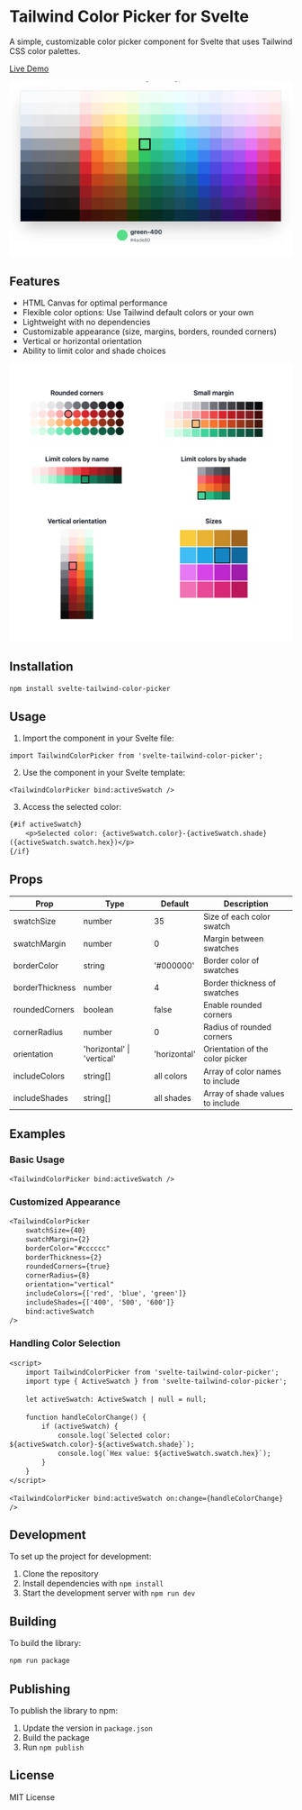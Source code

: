 # Tailwind Color Picker for Svelte

A simple, customizable color picker component for Svelte that uses Tailwind CSS color palettes.

[Live Demo](https://svelte-tailwind-colorpicker.pages.dev/)

![Tailwind Color Picker for Svelte](static/banner.webp)

## Features

- HTML Canvas for optimal performance
- Flexible color options: Use Tailwind default colors or your own
- Lightweight with no dependencies
- Customizable appearance (size, margins, borders, rounded corners)
- Vertical or horizontal orientation
- Ability to limit color and shade choices

![Tailwind Color Picker for Svelte](static/features.webp)

## Installation

```bash
npm install svelte-tailwind-color-picker
```

## Usage

1. Import the component in your Svelte file:

```svelte
import TailwindColorPicker from 'svelte-tailwind-color-picker';
```

2. Use the component in your Svelte template:

```svelte
<TailwindColorPicker bind:activeSwatch />
```

3. Access the selected color:

```svelte
{#if activeSwatch}
	<p>Selected color: {activeSwatch.color}-{activeSwatch.shade} ({activeSwatch.swatch.hex})</p>
{/if}
```

## Props

| Prop            | Type                       | Default      | Description                      |
| --------------- | -------------------------- | ------------ | -------------------------------- |
| swatchSize      | number                     | 35           | Size of each color swatch        |
| swatchMargin    | number                     | 0            | Margin between swatches          |
| borderColor     | string                     | '#000000'    | Border color of swatches         |
| borderThickness | number                     | 4            | Border thickness of swatches     |
| roundedCorners  | boolean                    | false        | Enable rounded corners           |
| cornerRadius    | number                     | 0            | Radius of rounded corners        |
| orientation     | 'horizontal' \| 'vertical' | 'horizontal' | Orientation of the color picker  |
| includeColors   | string[]                   | all colors   | Array of color names to include  |
| includeShades   | string[]                   | all shades   | Array of shade values to include |

## Examples

### Basic Usage

```svelte
<TailwindColorPicker bind:activeSwatch />
```

### Customized Appearance

```svelte
<TailwindColorPicker
	swatchSize={40}
	swatchMargin={2}
	borderColor="#cccccc"
	borderThickness={2}
	roundedCorners={true}
	cornerRadius={8}
	orientation="vertical"
	includeColors={['red', 'blue', 'green']}
	includeShades={['400', '500', '600']}
	bind:activeSwatch
/>
```

### Handling Color Selection

```svelte
<script>
	import TailwindColorPicker from 'svelte-tailwind-color-picker';
	import type { ActiveSwatch } from 'svelte-tailwind-color-picker';

	let activeSwatch: ActiveSwatch | null = null;

	function handleColorChange() {
		if (activeSwatch) {
			console.log(`Selected color: ${activeSwatch.color}-${activeSwatch.shade}`);
			console.log(`Hex value: ${activeSwatch.swatch.hex}`);
		}
	}
</script>

<TailwindColorPicker bind:activeSwatch on:change={handleColorChange} />
```

## Development

To set up the project for development:

1. Clone the repository
2. Install dependencies with `npm install`
3. Start the development server with `npm run dev`

## Building

To build the library:

```bash
npm run package
```

## Publishing

To publish the library to npm:

1. Update the version in `package.json`
2. Build the package
3. Run `npm publish`

## License

MIT License
